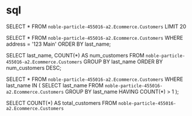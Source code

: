# sql

SELECT *
 FROM `noble-particle-455016-a2.Ecommerce.Customers` 
 LIMIT 20

 SELECT *
FROM `noble-particle-455016-a2.Ecommerce.Customers`
WHERE address = '123 Main'
ORDER BY last_name;

SELECT last_name, COUNT(*) AS num_customers
FROM `noble-particle-455016-a2.Ecommerce.Customers`
GROUP BY last_name
ORDER BY num_customers DESC;


SELECT *
FROM `noble-particle-455016-a2.Ecommerce.Customers`
WHERE last_name IN (
    SELECT last_name
    FROM `noble-particle-455016-a2.Ecommerce.Customers`
    GROUP BY last_name
    HAVING COUNT(*) > 1
);

SELECT COUNT(*) AS total_customers
FROM `noble-particle-455016-a2.Ecommerce.Customers`
